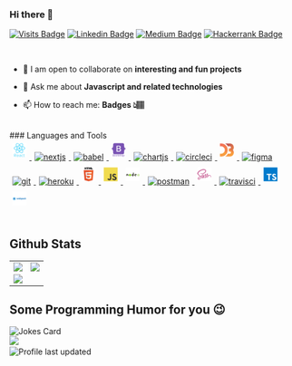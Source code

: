 ### Hi there 👋

<!-- **elcozy/elcozy** is a ✨ _special_ ✨ repository because its `README.md` (this file) appears on your GitHub profile. -->

<!-- Connect with me -->

<!--  [![Visits Badge](https://badges.pufler.dev/visits/elcozy/elcozy?label=Profile%20views&style=flat&color=120024)](https://elcozy.github.io/)  -->
[![Visits Badge](https://hits.seeyoufarm.com/api/count/incr/badge.svg?url=https%3A%2F%2Fgithub.com%2Felcozy&count_bg=%2379C83D&title_bg=%23555555&icon=&icon_color=%23E7E7E7&title=visits&edge_flat=false)](https://github.com/elcozy)
[![Linkedin Badge](https://img.shields.io/badge/LinkedIn-0077B5?logo=linkedin&style=flat&logoColor=white&link=https://www.linkedin.com/in/chiemekam/)](https://www.linkedin.com/in/chiemekam/)
[![Medium Badge](https://img.shields.io/badge/Medium-12100E?logo=medium&style=flat&logoColor=white&link=https://www.medium.com/@elcozy/)](https://www.medium.com/@elcozy)
[![Hackerrank Badge](https://img.shields.io/badge/-Hackerrank-2EC866?logo=HackerRank&style=flat&logoColor=white&link=https://www.hackerrank.com/elcozy/)](https://www.hackerrank.com/elcozy)
</div>
<br/>

<!-- - 🌱 I’m currently learning **C**  -->

- 👯 I am open to collaborate on **interesting and fun projects**

- 💬 Ask me about **Javascript and related technologies**

- 📫 How to reach me: **Badges 👆🏽**
<br />
### Languages and Tools

<div>
      <a href="https://reactjs.org/" target="_blank"> <img style="margin: 5px" src="https://raw.githubusercontent.com/devicons/devicon/master/icons/react/react-original-wordmark.svg" alt="react" width="25" height="25" /> </a>
    <a href="https://nextjs.org/" target="_blank"> <img style="margin: 5px" src="https://upload.wikimedia.org/wikipedia/commons/8/8e/Nextjs-logo.svg" alt="nextjs" width="25" height="25" /> </a><a href="https://babeljs.io/" target="_blank"> <img style="margin: 5px" src="https://www.vectorlogo.zone/logos/babeljs/babeljs-icon.svg" alt="babel" width="25" height="25" /> </a>
    <a href="https://getbootstrap.com" target="_blank"> <img style="margin: 5px" src="https://raw.githubusercontent.com/devicons/devicon/master/icons/bootstrap/bootstrap-plain-wordmark.svg" alt="bootstrap" width="25" height="25" /> </a>
    <a href="https://www.chartjs.org" target="_blank"> <img style="margin: 5px" src="https://www.chartjs.org/media/logo-title.svg" alt="chartjs" width="25" height="25" /> </a>
    <a href="https://circleci.com" target="_blank"> <img style="margin: 5px" src="https://www.vectorlogo.zone/logos/circleci/circleci-icon.svg" alt="circleci" width="25" height="25" /> </a>
    <a href="https://d3js.org/" target="_blank"> <img style="margin: 5px" src="https://raw.githubusercontent.com/devicons/devicon/master/icons/d3js/d3js-original.svg" alt="d3js" width="25" height="25" /> </a>
  <a href="https://www.figma.com/" target="_blank"> <img style="margin: 5px" src="https://www.vectorlogo.zone/logos/figma/figma-icon.svg" alt="figma" width="25" height="25" /> </a>
    <a href="https://git-scm.com/" target="_blank"> <img style="margin: 5px" src="https://www.vectorlogo.zone/logos/git-scm/git-scm-icon.svg" alt="git" width="25" height="25" /> </a>
   <a href="https://heroku.com" target="_blank"> <img style="margin: 5px" src="https://www.vectorlogo.zone/logos/heroku/heroku-icon.svg" alt="heroku" width="25" height="25" /> </a>
    <a href="https://www.w3.org/html/" target="_blank"> <img style="margin: 5px" src="https://raw.githubusercontent.com/devicons/devicon/master/icons/html5/html5-original-wordmark.svg" alt="html5" width="25" height="25" /> </a>
 <a href="https://developer.mozilla.org/en-US/docs/Web/JavaScript" target="_blank">
        <img style="margin: 5px" src="https://raw.githubusercontent.com/devicons/devicon/master/icons/javascript/javascript-original.svg" alt="javascript" width="25" height="25" />
    </a>
    <a href="https://nodejs.org" target="_blank"> <img style="margin: 5px" src="https://raw.githubusercontent.com/devicons/devicon/master/icons/nodejs/nodejs-original-wordmark.svg" alt="nodejs" width="25" height="25" /> </a>
   <a href="https://postman.com" target="_blank"> <img style="margin: 5px" src="https://www.vectorlogo.zone/logos/getpostman/getpostman-icon.svg" alt="postman" width="25" height="25" /> </a>
    <a href="https://sass-lang.com" target="_blank"> <img style="margin: 5px" src="https://raw.githubusercontent.com/devicons/devicon/master/icons/sass/sass-original.svg" alt="sass" width="25" height="25" /> </a>
    <a href="https://travis-ci.org" target="_blank"> <img style="margin: 5px" src="https://www.vectorlogo.zone/logos/travis-ci/travis-ci-icon.svg" alt="travisci" width="25" height="25" /> </a>
    <a href="https://www.typescriptlang.org/" target="_blank"> <img style="margin: 5px" src="https://raw.githubusercontent.com/devicons/devicon/master/icons/typescript/typescript-original.svg" alt="typescript" width="25" height="25" /> </a>
    <a href="https://webpack.js.org" target="_blank">
        <img style="margin: 5px" src="https://raw.githubusercontent.com/devicons/devicon/d00d0969292a6569d45b06d3f350f463a0107b0d/icons/webpack/webpack-original-wordmark.svg" alt="webpack" width="25" height="25" />
    </a>
  
</div>

<br/>

## Github Stats

<table>
   <tr>
      <td valign="top">
         <img src="https://github-readme-stats.vercel.app/api?username=elcozy&show_icons=true&count_private=true&hide_border=true&theme=github_dark" align="left" style="width: 100%" />
      </td>
      <td valign="top">
         <img src="https://github-readme-streak-stats.herokuapp.com/?user=elcozy&theme=react" align="left" style="width: 100%" />
      </td>
   </tr>
   <tr>
      <td valign="top" colspan="2">
         <img src="https://github-readme-stats.vercel.app/api/top-langs/?username=elcozy&hide_border=true&layout=compact&theme=github_dark" align="left" style="width: 100%" />
      </td>
   </tr>
</table>

## Some Programming Humor for you 😉 <br/>

![Jokes Card](https://readme-jokes.vercel.app/api?theme=github_dark) <br/>
![](https://komarev.com/ghpvc/?username=elcozy)<br/>
![Profile last updated](https://img.shields.io/github/last-commit/elcozy/elcozy/master?label=Last%20updated&style=flat&color=120024)
